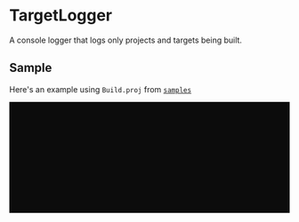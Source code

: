 # TargetLogger

A console logger that logs only projects and targets being built.

## Sample

Here's an example using `Build.proj` from [`samples`](samples)

![Sample gif](./docs/sample.gif)
